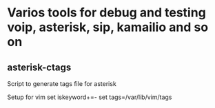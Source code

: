 # Varios tools for debug and testing voip, asterisk, sip, kamailio and so on

## asterisk-ctags

Script to generate tags file for asterisk

Setup for vim
 set iskeyword+=-
 set tags=/var/lib/vim/tags

